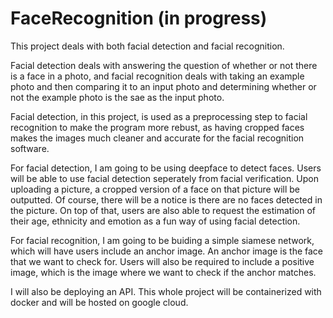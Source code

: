 # FaceRecognition (in progress)

This project deals with both facial detection and facial recognition. 

Facial detection deals with answering the question of whether or not there is a face in a photo, and facial recognition deals with taking an example photo and then comparing it to an input photo and determining whether or not the example photo is the sae as the input photo. 

Facial detection, in this project, is used as a preprocessing step to facial recognition to make the program more rebust, as having cropped faces makes the images much cleaner and accurate for the facial recognition software. 

For facial detection, I am going to be using deepface to detect faces. Users will be able to use facial detection seperately from facial verification. Upon uploading a picture, a cropped version of a face on that picture will be outputted. Of course, there will be a notice is there are no faces detected in the picture. On top of that, users are also able to request the estimation of their age, ethnicity and emotion as a fun way of using facial detection. 

For facial recognition, I am going to be buiding a simple siamese network, which will have users include an anchor image. An anchor image is the face that we want to check for. Users will also be required to include a positive image, which is the image where we want to check if the anchor matches. 

I will also be deploying an API. This whole project will be containerized with docker and will be hosted on google cloud. 
